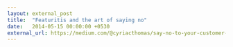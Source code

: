 ```yaml
---
layout: external_post
title:  "Featuritis and the art of saying no"
date:   2014-05-15 00:00:00 +0530
external_url: https://medium.com/@cyriacthomas/say-no-to-your-customer-but-8132a4ed7270
---
```

